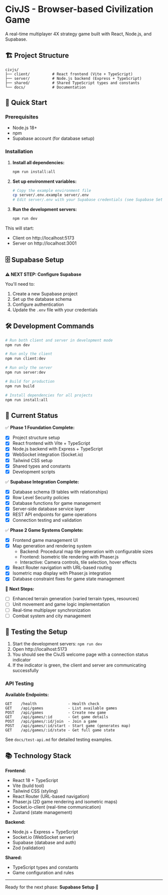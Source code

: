 # CivJS - Browser-based Civilization Game

A real-time multiplayer 4X strategy game built with React, Node.js, and Supabase.

## 🏗️ Project Structure

```
civjs/
├── client/          # React frontend (Vite + TypeScript)
├── server/          # Node.js backend (Express + TypeScript)
├── shared/          # Shared TypeScript types and constants
└── docs/            # Documentation
```

## 🚀 Quick Start

### Prerequisites

- Node.js 18+
- npm
- Supabase account (for database setup)

### Installation

1. **Install all dependencies:**

   ```bash
   npm run install:all
   ```

2. **Set up environment variables:**

   ```bash
   # Copy the example environment file
   cp server/.env.example server/.env
   # Edit server/.env with your Supabase credentials (see Supabase Setup section)
   ```

3. **Run the development servers:**
   ```bash
   npm run dev
   ```

This will start:

- Client on http://localhost:5173
- Server on http://localhost:3001

## 🗄️ Supabase Setup

**⚠️ NEXT STEP: Configure Supabase**

You'll need to:

1. Create a new Supabase project
2. Set up the database schema
3. Configure authentication
4. Update the `.env` file with your credentials

## 🛠️ Development Commands

```bash
# Run both client and server in development mode
npm run dev

# Run only the client
npm run client:dev

# Run only the server
npm run server:dev

# Build for production
npm run build

# Install dependencies for all projects
npm run install:all
```

## 🎯 Current Status

✅ **Phase 1 Foundation Complete:**

- [x] Project structure setup
- [x] React frontend with Vite + TypeScript
- [x] Node.js backend with Express + TypeScript
- [x] WebSocket integration (Socket.io)
- [x] Tailwind CSS setup
- [x] Shared types and constants
- [x] Development scripts

✅ **Supabase Integration Complete:**

- [x] Database schema (9 tables with relationships)
- [x] Row Level Security policies
- [x] Database functions for game management
- [x] Server-side database service layer
- [x] REST API endpoints for game operations
- [x] Connection testing and validation

✅ **Phase 2 Game Systems Complete:**

- [x] Frontend game management UI
- [x] Map generation and rendering system
  - Backend: Procedural map tile generation with configurable sizes
  - Frontend: Isometric tile rendering with Phaser.js
  - Interactive: Camera controls, tile selection, hover effects
- [x] React Router navigation with URL-based routing
- [x] Isometric map display with Phaser.js integration
- [x] Database constraint fixes for game state management

🔄 **Next Steps:**

- [ ] Enhanced terrain generation (varied terrain types, resources)
- [ ] Unit movement and game logic implementation
- [ ] Real-time multiplayer synchronization
- [ ] Combat system and city management

## 🧪 Testing the Setup

1. Start the development servers: `npm run dev`
2. Open http://localhost:5173
3. You should see the CivJS welcome page with a connection status indicator
4. If the indicator is green, the client and server are communicating successfully

### API Testing

**Available Endpoints:**

```
GET    /health              - Health check
GET    /api/games           - List available games
POST   /api/games           - Create new game
GET    /api/games/:id       - Get game details
POST   /api/games/:id/join  - Join a game
POST   /api/games/:id/start - Start game (generates map)
GET    /api/games/:id/state - Get full game state
```

See `docs/test-api.md` for detailed testing examples.

## 📚 Technology Stack

**Frontend:**

- React 18 + TypeScript
- Vite (build tool)
- Tailwind CSS (styling)
- React Router (URL-based navigation)
- Phaser.js (2D game rendering and isometric maps)
- Socket.io-client (real-time communication)
- Zustand (state management)

**Backend:**

- Node.js + Express + TypeScript
- Socket.io (WebSocket server)
- Supabase (database and auth)
- Zod (validation)

**Shared:**

- TypeScript types and constants
- Game configuration and rules

---

Ready for the next phase: **Supabase Setup** 🚀
